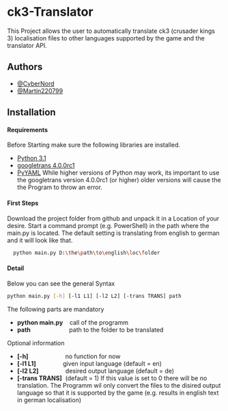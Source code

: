 
# ck3-Translator

This Project allows the user to automatically translate ck3 (crusader kings 3) localisation files to other languages supported by the game and the translator API.


## Authors

- [@CyberNord](https://github.com/CyberNord)
- [@Martin220799](https://github.com/Martin220799)


## Installation

#### Requirements
Before Starting make sure the following libraries are installed. 

- [Python 3.1](https://www.python.org/download/releases/3.1/)
- [googletrans 4.0.0rc1](https://libraries.io/pypi/googletrans)
- [PyYAML](https://pypi.org/project/PyYAML/)
While higher versions of Python may work, its important to use the googletrans version 4.0.0rc1 (or higher) older versions will cause the the Program to throw an error.

#### First Steps
Download the project folder from github and unpack it in a Location of your desire. Start a command prompt (e.g. PowerShell) in the path where the main.py is located. 
The default setting is translating from english to german and it will look like that. 

```bash
  python main.py D:\the\path\to\english\loc\folder
```

#### Detail
Below you can see the general Syntax 

```bash
python main.py [-h] [-l1 L1] [-l2 L2] [-trans TRANS] path
```

The following parts are mandatory
 - **python main.py**&nbsp;&nbsp;&nbsp;&nbsp;call of the programm
 - **path**&nbsp;&nbsp;&nbsp;&nbsp;&nbsp;&nbsp;&nbsp;&nbsp;&nbsp;&nbsp;&nbsp;&nbsp;&nbsp;&nbsp;&nbsp;&nbsp;&nbsp;&nbsp;&nbsp;&nbsp;&nbsp;&nbsp;&nbsp;path to the folder to be translated
 
Optional information
- **[-h]**&nbsp;&nbsp;&nbsp;&nbsp;&nbsp;&nbsp;&nbsp;&nbsp;&nbsp;&nbsp;&nbsp;&nbsp;&nbsp;&nbsp;&nbsp;&nbsp;&nbsp;&nbsp;&nbsp;&nbsp;&nbsp; no function for now
- **[-l1 L1]**&nbsp;&nbsp;&nbsp;&nbsp;&nbsp;&nbsp;&nbsp;&nbsp;&nbsp;&nbsp;&nbsp;&nbsp;&nbsp;&nbsp;&nbsp;&nbsp;given input language (default = en)
- **[-l2 L2]**&nbsp;&nbsp;&nbsp;&nbsp;&nbsp;&nbsp;&nbsp;&nbsp;&nbsp;&nbsp;&nbsp;&nbsp;&nbsp;&nbsp;&nbsp;&nbsp;desired output language (default = de)
- **[-trans TRANS]**&nbsp;&nbsp;(default = 1) If this value is set to 0 there will be no translation. The Programm wil only convert the files to the disired output language so that it is supported by the game (e.g. results in english text in german localisation)

